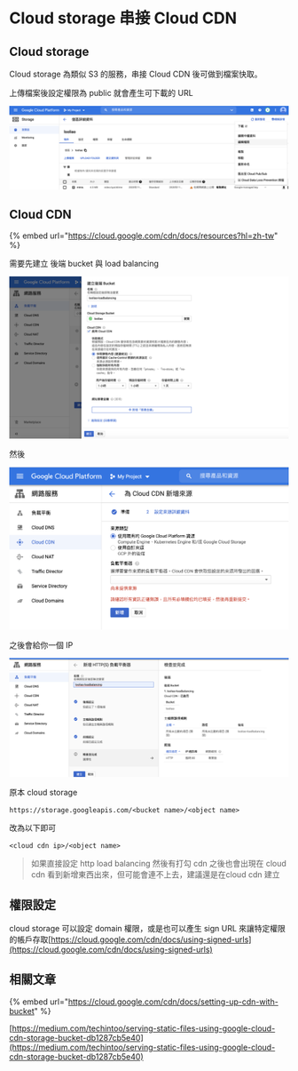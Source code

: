 # Cloud storage 串接 Cloud CDN

## Cloud storage

Cloud storage 為類似 S3 的服務，串接 Cloud CDN 後可做到檔案快取。

上傳檔案後設定權限為 public 就會產生可下載的 URL

![](<../.gitbook/assets/截圖 2020-11-17 下午5.32.40.png>)



## Cloud CDN

{% embed url="https://cloud.google.com/cdn/docs/resources?hl=zh-tw" %}

需要先建立 後端 bucket 與 load balancing

![](<../.gitbook/assets/截圖 2020-11-17 下午5.03.37.png>)

然後

![](<../.gitbook/assets/截圖 2020-11-17 下午5.03.44.png>)

之後會給你一個 IP

![](<../.gitbook/assets/截圖 2020-11-17 下午5.05.26.png>)

原本 cloud storage&#x20;

```
https://storage.googleapis.com/<bucket name>/<object name>
```

改為以下即可

```
<cloud cdn ip>/<object name>
```

> 如果直接設定 http load balancing 然後有打勾 cdn 之後也會出現在 cloud cdn 看到新增東西出來，但可能會連不上去，建議還是在cloud cdn 建立

## 權限設定

cloud storage 可以設定 domain 權限，或是也可以產生 sign URL 來讓特定權限的帳戶存取[https://cloud.google.com/cdn/docs/using-signed-urls](https://cloud.google.com/cdn/docs/using-signed-urls)

## 相關文章

{% embed url="https://cloud.google.com/cdn/docs/setting-up-cdn-with-bucket" %}

[https://medium.com/techintoo/serving-static-files-using-google-cloud-cdn-storage-bucket-db1287cb5e40](https://medium.com/techintoo/serving-static-files-using-google-cloud-cdn-storage-bucket-db1287cb5e40)
